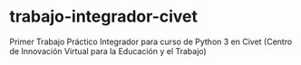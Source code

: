 # trabajo-integrador-civet
Primer Trabajo Práctico Integrador para curso de Python 3 en Civet (Centro de Innovación Virtual para la Educación y el Trabajo)
